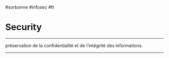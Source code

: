#sorbonne #infosec #fr 
# Security
---
préservation de la confidentialité et de l’intégrité des informations.

---
